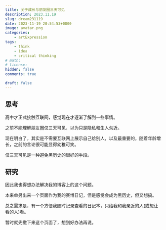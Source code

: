 ```yaml
---
title: 关于成长与朋友圈三天可见
description: 2023.11.19
slug: dream231119
date: 2023-11-19 20:54:53+0800
image: avatar.png
categories:
    - artExpression
tags:
    - think
    - idea
    - critical thinking
# math: 
# license: 
hidden: false
comments: true

draft: false
---
```


## 思考

高中才正式接触互联网，感觉现在才逐渐了解到一些事情。

之前不能理解朋友圈仅三天可见，以为只是隐私和生人勿近。

现在明白了，其实是不需要互联网上展示自己给别人，以及最重要的，随着年龄增长，之前的言论很可能显得幼稚可笑。

仅三天可见是一种避免黑历史的很好的手段。

## 研究

因此我也得想办法解决我的博客上的这个问题。

本来单另出来一个页面作为我的赛博日记，但是感觉会成为黑历史，但又想搞。

总之需求是，有一个方便我随时记录查看的日记本，只给我和我亲近的人(或想让看的人)看。

暂时就先撤下来这个页面了，想到好办法再说。